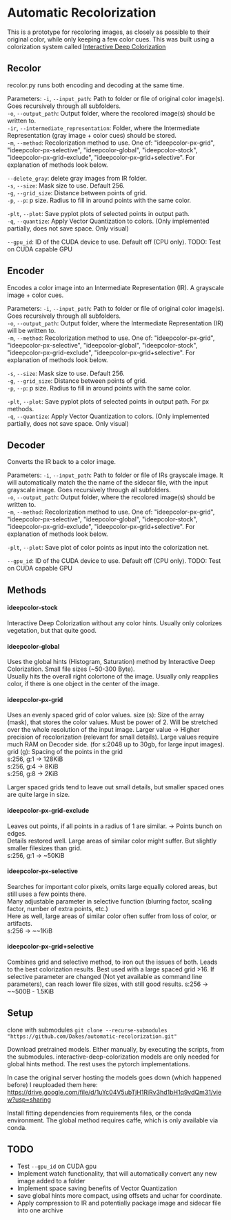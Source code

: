 # Automatic Recolorization
This is a prototype for recoloring images, as closely as possible to their original color, while only keeping a few color cues. This was built using a colorization system called [Interactive Deep Colorization](https://github.com/junyanz/interactive-deep-colorization) 

## Recolor
recolor.py runs both encoding and decoding at the same time.

Parameters:
`-i`, `--input_path`: Path to folder or file of original color image(s). Goes recursively through all subfolders.  
`-o`, `--output_path`: Output folder, where the recolored image(s) should be written to.  
`-ir`, `--intermediate_representation`: Folder, where the Intermediate Representation (gray image + color cues) should be stored.  
`-m`, `--method`: Recolorization method to use. One of: "ideepcolor-px-grid", "ideepcolor-px-selective", "ideepcolor-global", "ideepcolor-stock", "ideepcolor-px-grid-exclude", "ideepcolor-px-grid+selective". For explanation of methods look below.  

`--delete_gray`: delete gray images from IR folder.  
`-s`, `--size`: Mask size to use. Default 256.  
`-g`, `--grid_size`: Distance between points of grid.  
`-p`, `--p`: p size. Radius to fill in around points with the same color.  

`-plt`, `--plot`: Save pyplot plots of selected points in output path.  
`-q`, `--quantize`: Apply Vector Quantization to colors. (Only implemented partially, does not save space. Only visual) 

`--gpu_id`: ID of the CUDA device to use. Default off (CPU only). TODO: Test on CUDA capable GPU  

## Encoder
Encodes a color image into an Intermediate Representation (IR). A grayscale image + color cues.  

Parameters:
`-i`, `--input_path`: Path to folder or file of original color image(s). Goes recursively through all subfolders.  
`-o`, `--output_path`: Output folder, where the Intermediate Representation (IR) will be written to.  
`-m`, `--method`: Recolorization method to use. One of: "ideepcolor-px-grid", "ideepcolor-px-selective", "ideepcolor-global", "ideepcolor-stock", "ideepcolor-px-grid-exclude", "ideepcolor-px-grid+selective". For explanation of methods look below.  

`-s`, `--size`: Mask size to use. Default 256.  
`-g`, `--grid_size`: Distance between points of grid.  
`-p`, `--p`: p size. Radius to fill in around points with the same color.  

`-plt`, `--plot`: Save pyplot plots of selected points in output path. For px methods.  
`-q`, `--quantize`: Apply Vector Quantization to colors. (Only implemented partially, does not save space. Only visual) 

## Decoder
Converts the IR back to a color image. 

Parameters:
`-i`, `--input_path`: Path to folder or file of IRs grayscale image. It will automatically match the the name of the sidecar file, with the input grayscale image. Goes recursively through all subfolders.  
`-o`, `--output_path`: Output folder, where the recolored image(s) should be written to.  
`-m`, `--method`: Recolorization method to use. One of: "ideepcolor-px-grid", "ideepcolor-px-selective", "ideepcolor-global", "ideepcolor-stock", "ideepcolor-px-grid-exclude", "ideepcolor-px-grid+selective". For explanation of methods look below.  

`-plt`, `--plot`: Save plot of color points as input into the colorization net.  

`--gpu_id`: ID of the CUDA device to use. Default off (CPU only). TODO: Test on CUDA capable GPU  



## Methods
#### ideepcolor-stock
Interactive Deep Colorization without any color hints. Usually only colorizes vegetation, but that quite good. 

#### ideepcolor-global
Uses the global hints (Histogram, Saturation) method by Interactive Deep Colorization. Small file sizes (~50-300 Byte).  
Usually hits the overall right colortone of the image. Usually only reapplies color, if there is one object in the center of the image.  

#### ideepcolor-px-grid
Uses an evenly spaced grid of color values. 
size (s): Size of the array (mask), that stores the color values. Must be power of 2. Will be stretched over the whole resolution of the input image. Larger value -> Higher precision of recolorization (relevant for small details). Large values require much RAM on Decoder side. (for s:2048 up to 30gb, for large input images).  
grid (g): Spacing of the points in the grid  
s:256, g:1 -> 128KiB  
s:256, g:4 -> 8KiB  
s:256, g:8 -> 2KiB  

Larger spaced grids tend to leave out small details, but smaller spaced ones are quite large in size. 

#### ideepcolor-px-grid-exclude
Leaves out points, if all points in a radius of 1 are similar. -> Points bunch on edges.  
Details restored well. Large areas of similar color might suffer. But slightly smaller filesizes than grid.  
s:256, g:1 -> ~50KiB

#### ideepcolor-px-selective
Searches for important color pixels, omits large equally colored areas, but still uses a few points there.  
Many adjustable parameter in selective function (blurring factor, scaling factor, number of extra points, etc.)  
Here as well, large areas of similar color often suffer from loss of color, or artifacts.  
s:256 -> ~~1KiB

#### ideepcolor-px-grid+selective
Combines grid and selective method, to iron out the issues of both. Leads to the best colorization results. Best used with a large spaced grid >16. If selective parameter are changed (Not yet available as command line parameters), can reach lower file sizes, with still good results. 
s:256 -> ~~500B - 1.5KiB

## Setup
clone with submodules
`git clone --recurse-submodules "https://github.com/Dakes/automatic-recolorization.git"`

Download pretrained models. Either manually, by executing the scripts, from the submodules. interactive-deep-colorization models are only needed for global hints method. The rest uses the pytorch implementations. 

In case the original server hosting the models goes down (which happened before) I reuploaded them here: <https://drive.google.com/file/d/1uYc04V5ubTjH1RjRv3hd1bH1q9vdQm31/view?usp=sharing>

Install fitting dependencies from requirements files, or the conda environment. The global method requires caffe, which is only available via conda. 

## TODO

- Test `--gpu_id` on CUDA gpu
- Implement watch functionality, that will automatically convert any new image added to a folder
- Implement space saving benefits of Vector Quantization
- save global hints more compact, using offsets and uchar for coordinate. 
- Apply compression to IR and potentially package image and sidecar file into one archive
